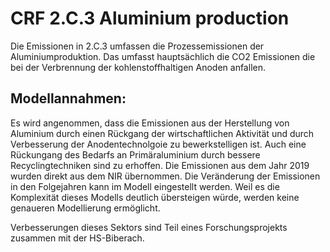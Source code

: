 # CRF 2.C.3 Aluminium production

Die Emissionen in 2.C.3 umfassen die Prozessemissionen der Aluminiumproduktion.
Das umfasst hauptsächlich die CO2 Emissionen die bei der Verbrennung der kohlenstoffhaltigen Anoden anfallen.

## Modellannahmen:

Es wird angenommen, dass die Emissionen aus der Herstellung von Aluminium durch einen Rückgang der wirtschaftlichen Aktivität und durch Verbesserung der Anodentechnolgoie zu bewerkstelligen ist.
Auch eine Rückungang des Bedarfs an Primäraluminium durch bessere Recyclingtechniken sind zu erhoffen.
Die Emissionen aus dem Jahr 2019 wurden direkt aus dem NIR übernommen. 
Die Veränderung der Emissionen in den Folgejahren kann im Modell eingestellt werden.
Weil es die Komplexität dieses Modells deutlich übersteigen würde, werden keine genaueren Modellierung ermöglicht.

Verbesserungen dieses Sektors sind Teil eines Forschungsprojekts zusammen mit der HS-Biberach.
